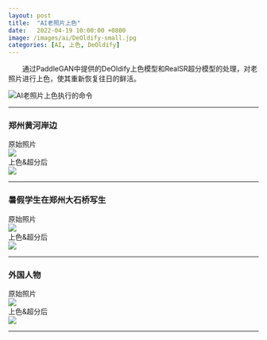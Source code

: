 ```yaml
---
layout: post
title:  "AI老照片上色"
date:   2022-04-19 10:00:00 +0800
image: /images/ai/DeOldify-small.jpg
categories: [AI, 上色, DeOldify]
---
```


　　通过PaddleGAN中提供的DeOldify上色模型和RealSR超分模型的处理，对老照片进行上色，使其重新恢复往日的鲜活。

![AI老照片上色执行的命令]({{site.baseurl}}/images/ai/DeOldify-Command.jpg)

------

<h3>郑州黄河岸边</h3>

<div class="row">
    <div class="col-md-6">
        <div class="panel-heading">原始照片</div>
        <a href="{{site.baseurl}}/images/ai/郑州黄河边19810425.jpg" target="_blank">
            <img class="thumbnail" src="{{site.baseurl}}/images/ai/郑州黄河边19810425.jpg">
        </a>
    </div>
    <div class="col-md-6">
        <div class="panel-heading">上色&超分后</div>
        <a href="{{site.baseurl}}/images/ai/郑州黄河边19810425-AI上色后.png" target="_blank">
            <img class="thumbnail" src="{{site.baseurl}}/images/ai/郑州黄河边19810425-AI上色后_s.jpg">
        </a>
    </div>
</div>

------

<h3>暑假学生在郑州大石桥写生</h3>

<div class="row">
    <div class="col-md-6">
        <div class="panel-heading">原始照片</div>
        <a href="{{site.baseurl}}/images/ai/郑州老照片-暑假学生在大石桥写生.jpg" target="_blank">
            <img class="thumbnail" src="{{site.baseurl}}/images/ai/郑州老照片-暑假学生在大石桥写生.jpg">
        </a>
    </div>
    <div class="col-md-6">
        <div class="panel-heading">上色&超分后</div>
        <a href="{{site.baseurl}}/images/ai/郑州老照片-暑假学生在大石桥写生-AI上色后.png" target="_blank">
            <img class="thumbnail" src="{{site.baseurl}}/images/ai/郑州老照片-暑假学生在大石桥写生-AI上色后_s.jpg">
        </a>
    </div>
</div>

------

<h3>外国人物</h3>

<div class="row">
    <div class="col-md-6">
        <div class="panel-heading">原始照片</div>
        <a href="{{site.baseurl}}/images/ai/外国人物.jpg" target="_blank">
            <img class="thumbnail" src="{{site.baseurl}}/images/ai/外国人物_s.jpg">
        </a>
    </div>
    <div class="col-md-6">
        <div class="panel-heading">上色&超分后</div>
        <a href="{{site.baseurl}}/images/ai/外国人物-AI上色后.png" target="_blank">
            <img class="thumbnail" src="{{site.baseurl}}/images/ai/外国人物-AI上色后_s.jpg">
        </a>
    </div>
</div>

------
